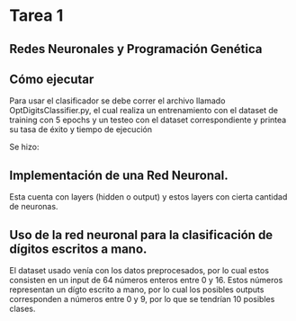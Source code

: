# Tarea 1
## Redes Neuronales y Programación Genética

## Cómo ejecutar
Para usar el clasificador se debe correr el archivo llamado OptDigitsClassifier.py, el cual realiza un entrenamiento con el dataset de training con 5 epochs y un testeo con el dataset correspondiente y printea su tasa de éxito y tiempo de ejecución

Se hizo:

## Implementación de una Red Neuronal. 

Esta cuenta con layers (hidden o output) y estos layers con cierta cantidad de neuronas.

## Uso de la red neuronal para la clasificación de dígitos escritos a mano. 

El dataset usado venía con los datos preprocesados, por lo cual estos consisten en un input de 64 números enteros entre 0 y 16.
Estos números representan un dígto escrito a mano, por lo cual los posibles outputs corresponden a números entre 0 y 9, 
por lo que se tendrían 10 posibles clases.




